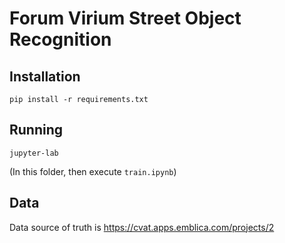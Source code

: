 # Forum Virium Street Object Recognition

## Installation
```shell
pip install -r requirements.txt
```

## Running
```shell
jupyter-lab
```
(In this folder, then execute `train.ipynb`)


## Data
Data source of truth is https://cvat.apps.emblica.com/projects/2